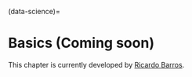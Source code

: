 (data-science)=
# Basics (Coming soon)

This chapter is currently developed by [Ricardo Barros](https://github.com/ricardovobarros).
